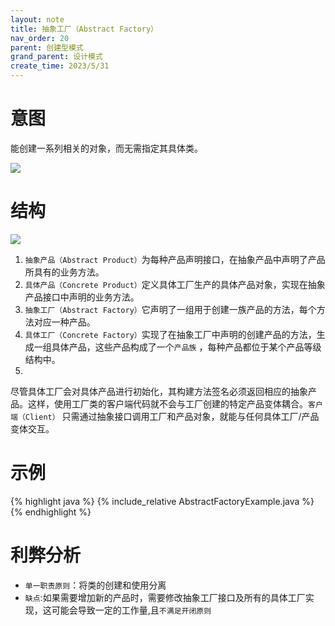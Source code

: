 ```yaml
---
layout: note
title: 抽象工厂（Abstract Factory）
nav_order: 20
parent: 创建型模式
grand_parent: 设计模式
create_time: 2023/5/31
---
```


# 意图

能创建一系列相关的对象，而无需指定其具体类。

![](https://cdn.jsdelivr.net/gh/luguosong/images@master/blog-img/20230531152711.png)

# 结构

![](https://cdn.jsdelivr.net/gh/luguosong/images@master/blog-img/20230531150945.png)

1. `抽象产品（Abstract Product）`为每种产品声明接口，在抽象产品中声明了产品所具有的业务方法。
2. `具体产品（Concrete Product）`定义具体工厂生产的具体产品对象，实现在抽象产品接口中声明的业务方法。
3. `抽象工厂（Abstract Factory）`它声明了一组用于创建一族产品的方法，每个方法对应一种产品。
4. `具体工厂（Concrete Factory）`实现了在抽象工厂中声明的创建产品的方法，生成一组具体产品，这些产品构成了一个`产品族`
   ，每种产品都位于某个产品等级结构中。
5.
尽管具体工厂会对具体产品进行初始化，其构建方法签名必须返回相应的抽象产品。这样，使用工厂类的客户端代码就不会与工厂创建的特定产品变体耦合。`客户端（Client）`
只需通过抽象接口调用工厂和产品对象，就能与任何具体工厂/产品变体交互。

# 示例

{% highlight java %}
{% include_relative AbstractFactoryExample.java %}
{% endhighlight %}

# 利弊分析

- `单一职责原则`：将类的创建和使用分离
- `缺点`:如果需要增加新的产品时，需要修改抽象工厂接口及所有的具体工厂实现，这可能会导致一定的工作量,且`不满足开闭原则`
